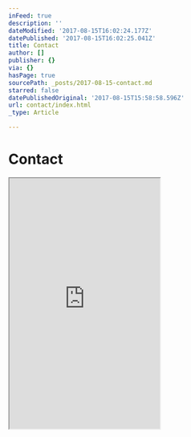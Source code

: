 ```yaml
---
inFeed: true
description: ''
dateModified: '2017-08-15T16:02:24.177Z'
datePublished: '2017-08-15T16:02:25.041Z'
title: Contact
author: []
publisher: {}
via: {}
hasPage: true
sourcePath: _posts/2017-08-15-contact.md
starred: false
datePublishedOriginal: '2017-08-15T15:58:58.596Z'
url: contact/index.html
_type: Article

---
```

# Contact

<iframe src="https://the-grid.github.io/ed-userhtml/?g=eJw9j91uwjAUg18lygMkLYjCJgJCm0Bo3SZA08YlJIckiCTtSShan56yHy79ybbssT3gzgGJKAU1KVXxkXMVZGQ6BH0CJoPjh4AucsWB5_PZslqVG3Cjuu0NTOPXBbz79F0X_UX1VTb5Q_6mX7EctYV8Pr7Unx-9vN2ueGPhcquZgtuDUqBEwjNQcrEqGUGHRUaJAatNEnSQdeJn1j6gAhS0026H2vp_yx385TM6eTIdAAc-EfBEhjNGxtiY_x6cXAGDiU8k" height="500" style=""></iframe>